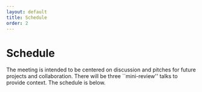 ```yaml
---
layout: default
title: Schedule
order: 2
---
```


# Schedule

The meeting is intended to be centered on discussion and pitches for future projects and collaboration. There will be three ``mini-review'' talks to provide context. The schedule is below.
